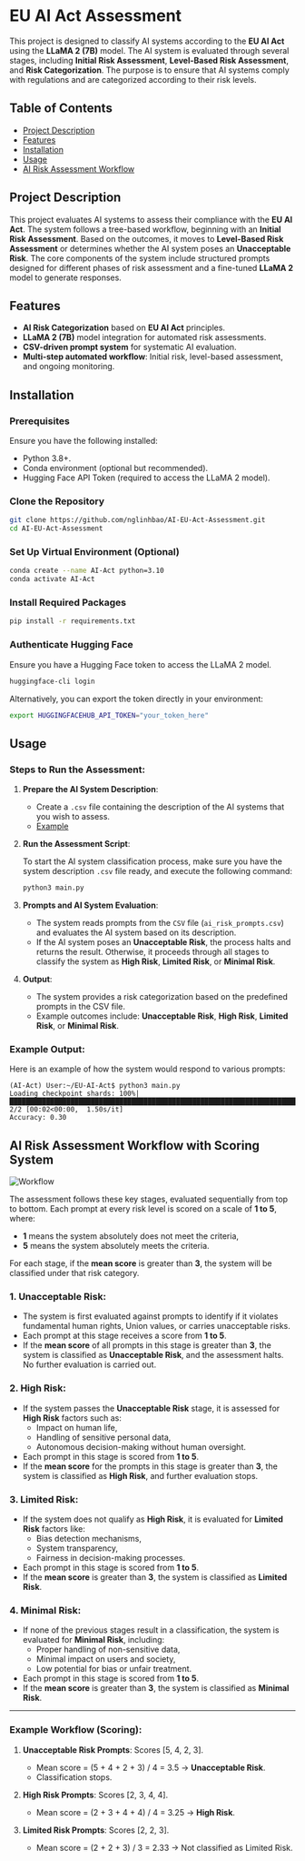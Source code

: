 # EU AI Act Assessment

This project is designed to classify AI systems according to the **EU AI Act** using the **LLaMA 2 (7B)** model. The AI system is evaluated through several stages, including **Initial Risk Assessment**, **Level-Based Risk Assessment**, and **Risk Categorization**. The purpose is to ensure that AI systems comply with regulations and are categorized according to their risk levels.

## Table of Contents
- [Project Description](#project-description)
- [Features](#features)
- [Installation](#installation)
- [Usage](#usage)
- [AI Risk Assessment Workflow](#ai-risk-assessment-workflow)

## Project Description

This project evaluates AI systems to assess their compliance with the **EU AI Act**. The system follows a tree-based workflow, beginning with an **Initial Risk Assessment**. Based on the outcomes, it moves to **Level-Based Risk Assessment** or determines whether the AI system poses an **Unacceptable Risk**. The core components of the system include structured prompts designed for different phases of risk assessment and a fine-tuned **LLaMA 2** model to generate responses.

## Features
- **AI Risk Categorization** based on **EU AI Act** principles.
- **LLaMA 2 (7B)** model integration for automated risk assessments.
- **CSV-driven prompt system** for systematic AI evaluation.
- **Multi-step automated workflow**: Initial risk, level-based assessment, and ongoing monitoring.

## Installation

### Prerequisites

Ensure you have the following installed:
- Python 3.8+.
- Conda environment (optional but recommended).
- Hugging Face API Token (required to access the LLaMA 2 model).

### Clone the Repository
```bash
git clone https://github.com/nglinhbao/AI-EU-Act-Assessment.git
cd AI-EU-Act-Assessment
```

### Set Up Virtual Environment (Optional)
```bash
conda create --name AI-Act python=3.10
conda activate AI-Act
```

### Install Required Packages
```bash
pip install -r requirements.txt
```

### Authenticate Hugging Face
Ensure you have a Hugging Face token to access the LLaMA 2 model.

```bash
huggingface-cli login
```

Alternatively, you can export the token directly in your environment:
```bash
export HUGGINGFACEHUB_API_TOKEN="your_token_here"
```

## Usage

### Steps to Run the Assessment:

1. **Prepare the AI System Description**:
   - Create a `.csv` file containing the description of the AI systems that you wish to assess.
   - [Example](./sample.csv)

2. **Run the Assessment Script**:

   To start the AI system classification process, make sure you have the system description `.csv` file ready, and execute the following command:

   ```bash
   python3 main.py
   ```

3. **Prompts and AI System Evaluation**:
   - The system reads prompts from the `CSV` file (`ai_risk_prompts.csv`) and evaluates the AI system based on its description. 
   - If the AI system poses an **Unacceptable Risk**, the process halts and returns the result. Otherwise, it proceeds through all stages to classify the system as **High Risk**, **Limited Risk**, or **Minimal Risk**.

4. **Output**:
   - The system provides a risk categorization based on the predefined prompts in the CSV file.
   - Example outcomes include: **Unacceptable Risk**, **High Risk**, **Limited Risk**, or **Minimal Risk**.

### Example Output:

Here is an example of how the system would respond to various prompts:

```plaintext
(AI-Act) User:~/EU-AI-Act$ python3 main.py                                                                                                                                                                             
Loading checkpoint shards: 100%|███████████████████████████████████████████████████████████████████████████████████████████████████████████████████████████████████████████████████████████████| 2/2 [00:02<00:00,  1.50s/it]
Accuracy: 0.30
```

## AI Risk Assessment Workflow with Scoring System

![Workflow](./workflow.png)

The assessment follows these key stages, evaluated sequentially from top to bottom. Each prompt at every risk level is scored on a scale of **1 to 5**, where:
- **1** means the system absolutely does not meet the criteria,
- **5** means the system absolutely meets the criteria.

For each stage, if the **mean score** is greater than **3**, the system will be classified under that risk category.

### 1. **Unacceptable Risk**:
   - The system is first evaluated against prompts to identify if it violates fundamental human rights, Union values, or carries unacceptable risks.
   - Each prompt at this stage receives a score from **1 to 5**.
   - If the **mean score** of all prompts in this stage is greater than **3**, the system is classified as **Unacceptable Risk**, and the assessment halts. No further evaluation is carried out.

### 2. **High Risk**:
   - If the system passes the **Unacceptable Risk** stage, it is assessed for **High Risk** factors such as:
     - Impact on human life,
     - Handling of sensitive personal data,
     - Autonomous decision-making without human oversight.
   - Each prompt in this stage is scored from **1 to 5**.
   - If the **mean score** for the prompts in this stage is greater than **3**, the system is classified as **High Risk**, and further evaluation stops.

### 3. **Limited Risk**:
   - If the system does not qualify as **High Risk**, it is evaluated for **Limited Risk** factors like:
     - Bias detection mechanisms,
     - System transparency,
     - Fairness in decision-making processes.
   - Each prompt in this stage is scored from **1 to 5**.
   - If the **mean score** is greater than **3**, the system is classified as **Limited Risk**.

### 4. **Minimal Risk**:
   - If none of the previous stages result in a classification, the system is evaluated for **Minimal Risk**, including:
     - Proper handling of non-sensitive data,
     - Minimal impact on users and society,
     - Low potential for bias or unfair treatment.
   - Each prompt in this stage is scored from **1 to 5**.
   - If the **mean score** is greater than **3**, the system is classified as **Minimal Risk**.

---

### Example Workflow (Scoring):

1. **Unacceptable Risk Prompts**: Scores [5, 4, 2, 3]. 
   - Mean score = (5 + 4 + 2 + 3) / 4 = 3.5 → **Unacceptable Risk**.
   - Classification stops.

2. **High Risk Prompts**: Scores [2, 3, 4, 4]. 
   - Mean score = (2 + 3 + 4 + 4) / 4 = 3.25 → **High Risk**.
   
3. **Limited Risk Prompts**: Scores [2, 2, 3]. 
   - Mean score = (2 + 2 + 3) / 3 = 2.33 → Not classified as Limited Risk.
